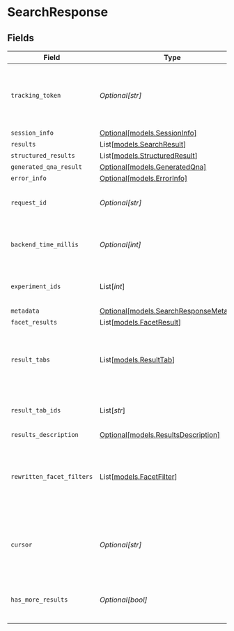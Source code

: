 # SearchResponse


## Fields

| Field                                                                                                                                       | Type                                                                                                                                        | Required                                                                                                                                    | Description                                                                                                                                 | Example                                                                                                                                     |
| ------------------------------------------------------------------------------------------------------------------------------------------- | ------------------------------------------------------------------------------------------------------------------------------------------- | ------------------------------------------------------------------------------------------------------------------------------------------- | ------------------------------------------------------------------------------------------------------------------------------------------- | ------------------------------------------------------------------------------------------------------------------------------------------- |
| `tracking_token`                                                                                                                            | *Optional[str]*                                                                                                                             | :heavy_minus_sign:                                                                                                                          | A token that should be passed for additional requests related to this request (such as more results requests).                              |                                                                                                                                             |
| `session_info`                                                                                                                              | [Optional[models.SessionInfo]](../models/sessioninfo.md)                                                                                    | :heavy_minus_sign:                                                                                                                          | N/A                                                                                                                                         |                                                                                                                                             |
| `results`                                                                                                                                   | List[[models.SearchResult](../models/searchresult.md)]                                                                                      | :heavy_minus_sign:                                                                                                                          | N/A                                                                                                                                         |                                                                                                                                             |
| `structured_results`                                                                                                                        | List[[models.StructuredResult](../models/structuredresult.md)]                                                                              | :heavy_minus_sign:                                                                                                                          | N/A                                                                                                                                         |                                                                                                                                             |
| `generated_qna_result`                                                                                                                      | [Optional[models.GeneratedQna]](../models/generatedqna.md)                                                                                  | :heavy_minus_sign:                                                                                                                          | N/A                                                                                                                                         |                                                                                                                                             |
| `error_info`                                                                                                                                | [Optional[models.ErrorInfo]](../models/errorinfo.md)                                                                                        | :heavy_minus_sign:                                                                                                                          | N/A                                                                                                                                         |                                                                                                                                             |
| `request_id`                                                                                                                                | *Optional[str]*                                                                                                                             | :heavy_minus_sign:                                                                                                                          | A platform-generated request ID to correlate backend logs.                                                                                  |                                                                                                                                             |
| `backend_time_millis`                                                                                                                       | *Optional[int]*                                                                                                                             | :heavy_minus_sign:                                                                                                                          | Time in milliseconds the backend took to respond to the request.                                                                            | 1100                                                                                                                                        |
| `experiment_ids`                                                                                                                            | List[*int*]                                                                                                                                 | :heavy_minus_sign:                                                                                                                          | List of experiment ids for the corresponding request.                                                                                       |                                                                                                                                             |
| `metadata`                                                                                                                                  | [Optional[models.SearchResponseMetadata]](../models/searchresponsemetadata.md)                                                              | :heavy_minus_sign:                                                                                                                          | N/A                                                                                                                                         |                                                                                                                                             |
| `facet_results`                                                                                                                             | List[[models.FacetResult](../models/facetresult.md)]                                                                                        | :heavy_minus_sign:                                                                                                                          | N/A                                                                                                                                         |                                                                                                                                             |
| `result_tabs`                                                                                                                               | List[[models.ResultTab](../models/resulttab.md)]                                                                                            | :heavy_minus_sign:                                                                                                                          | All result tabs available for the current query. Populated if QUERY_METADATA is specified in the request.                                   |                                                                                                                                             |
| `result_tab_ids`                                                                                                                            | List[*str*]                                                                                                                                 | :heavy_minus_sign:                                                                                                                          | The unique IDs of the result tabs to which this response belongs.                                                                           |                                                                                                                                             |
| `results_description`                                                                                                                       | [Optional[models.ResultsDescription]](../models/resultsdescription.md)                                                                      | :heavy_minus_sign:                                                                                                                          | N/A                                                                                                                                         |                                                                                                                                             |
| `rewritten_facet_filters`                                                                                                                   | List[[models.FacetFilter](../models/facetfilter.md)]                                                                                        | :heavy_minus_sign:                                                                                                                          | The actual applied facet filters based on the operators and facetFilters in the query. Useful for mapping typed operators to visual facets. |                                                                                                                                             |
| `cursor`                                                                                                                                    | *Optional[str]*                                                                                                                             | :heavy_minus_sign:                                                                                                                          | Cursor that indicates the start of the next page of results. To be passed in "more" requests for this query.                                |                                                                                                                                             |
| `has_more_results`                                                                                                                          | *Optional[bool]*                                                                                                                            | :heavy_minus_sign:                                                                                                                          | Whether more results are available. Use cursor to retrieve them.                                                                            |                                                                                                                                             |